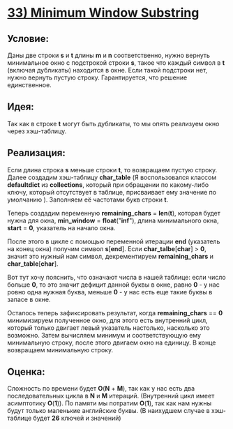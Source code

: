 # [**33) Minimum Window Substring**](https://leetcode.com/problems/minimum-window-substring/description/)

## **Условие:**

Даны две строки **s** и **t** длины **m** и **n** соответственно, нужно вернуть минимальное окно с подстрокой строки **s**, такое что каждый символ в **t** (включая дубликаты) находится в окне. Если такой подстроки нет, нужно вернуть пустую строку. Гарантируется, что решение единственное.

## **Идея:**

Так как в строке **t** могут быть дубликаты, то мы опять реализуем окно через хэш-таблицу.

## **Реализация:**

Если длина строка **s** меньше строки **t**, то возвращаем пустую строку. Далее создадим хэш-таблицу **char_table** (Я воспользовался классом **defaultdict** из **collections**, который при обращении по какому-либо ключу, который отсутствует в таблице, присваивает ему значение по умолчанию ). Заполняем её частотами букв строки **t**.

Теперь создадим переменную **remaining_chars** = **len**(**t**), которая будет нужна для окна, **min_window** = **float**("**inf**"), длина минимального окна, **start** = **0**, указатель на начало окна.

После этого в цикле с помощью переменной итерации **end** (указатель на конец окна) получим символ **s**[**end**]. Если **char_talbe**[**char**] > **0**, значит это нужный нам символ, декрементируем **remaining_chars** и **char_table**[**char**].

Вот тут хочу пояснить, что означают числа в нашей таблице: если число больше **0**, то это значит дефицит данной буквы в окне, равно **0** - у нас ровно одна нужная буква, меньше **0** - у нас есть еще такие буквы в запасе в окне.

Осталось теперь зафиксировать результат, когда **remaining_chars** == **0** минимизируем полученное окно, для этого есть внутренний цикл, который только двигает левый указатель настолько, насколько это возможно. Затем вычисляем минимум и соответствующую ему минимальную строку, после этого двигаем окно на единицу. В конце возвращаем минимальную строку.



## **Оценка:**

Сложность по времени будет **O**(**N** + **M**), так как у нас есть два последовательных цикла в **N** и **M** итераций. (Внутренний цикл имеет асимптотику **O**(**1**)). По памяти мы потратим **O**(**1**), так как нам нужны будут только маленькие английские буквы. (В наихудшем случае в хэш-таблице будет **26** ключей и значений)

